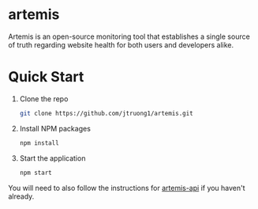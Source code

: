 # artemis

Artemis is an open-source monitoring tool that establishes a single source of truth regarding website health for both users and developers alike.

# Quick Start

1. Clone the repo

   ```sh
   git clone https://github.com/jtruong1/artemis.git
   ```

2. Install NPM packages

   ```sh
   npm install
   ```

2. Start the application

   ```sh
   npm start
   ```

You will need to also follow the instructions for [artemis-api](https://github.com/jtruong1/artemis-api) if you haven't already.
